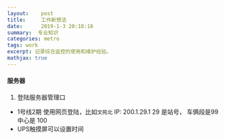 ```yaml
---
layout:    post
title:     工作新想法
date:      2019-1-3 20:18:18
summary:  专业知识
categories: metro 
tags: work
excerpt: 记录综合监控的使用和维护经验。
mathjax: true
---
```


####  服务器

1. 登陆服务器管理口 

  + 1号线2期  使用网页登陆，比如`文苑北` IP: 200.1.29.1  29 是站号， 车俩段是99 中心是 100 
  + UPS触摸屏可以设置时间